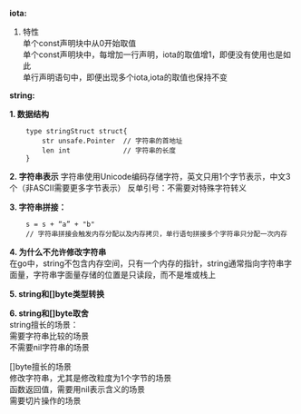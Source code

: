 **iota:**  
1. 特性  
单个const声明块中从0开始取值  
单个const声明块中，每增加一行声明，iota的取值增1，即便没有使用也是如此  
单行声明语句中，即便出现多个iota,iota的取值也保持不变  

**string:**  

**1. 数据结构**  
```
    type stringStruct struct{
        str unsafe.Pointer  // 字符串的首地址
        len int             // 字符串的长度
    }
```
**2. 字符串表示**
字符串使用Unicode编码存储字符，英文只用1个字节表示，中文3个（非ASCII需要更多字节表示）
反单引号：不需要对特殊字符转义  

**3. 字符串拼接：**  
```
    s = s + “a” + "b"
    // 字符串拼接会触发内存分配以及内存拷贝，单行语句拼接多个字符串只分配一次内存

```  
**4. 为什么不允许修改字符串**  
在go中，string不包含内存空间，只有一个内存的指针，string通常指向字符串字面量，字符串字面量存储的位置是只读段，而不是堆或栈上  

**5. string和[]byte类型转换**  


**6. string和[]byte取舍**  
string擅长的场景：  
需要字符串比较的场景  
不需要nil字符串的场景  

[]byte擅长的场景  
修改字符串，尤其是修改粒度为1个字节的场景  
函数返回值，需要用nil表示含义的场景  
需要切片操作的场景  